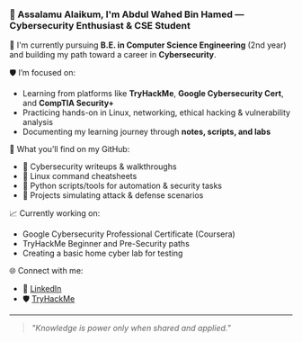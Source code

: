 ### 👋 Assalamu Alaikum, I'm Abdul Wahed Bin Hamed — Cybersecurity Enthusiast & CSE Student

🔐 I'm currently pursuing **B.E. in Computer Science Engineering** (2nd year) and building my path toward a career in **Cybersecurity**.

🛡️ I’m focused on:
- Learning from platforms like **TryHackMe**, **Google Cybersecurity Cert**, and **CompTIA Security+**
- Practicing hands-on in Linux, networking, ethical hacking & vulnerability analysis
- Documenting my learning journey through **notes, scripts, and labs**

📂 What you’ll find on my GitHub:
- 🔸 Cybersecurity writeups & walkthroughs
- 🔸 Linux command cheatsheets
- 🔸 Python scripts/tools for automation & security tasks
- 🔸 Projects simulating attack & defense scenarios

📈 Currently working on:
- Google Cybersecurity Professional Certificate (Coursera)
- TryHackMe Beginner and Pre-Security paths
- Creating a basic home cyber lab for testing

🌐 Connect with me:
- 🔗 [LinkedIn](https://www.linkedin.com/in/abdul-wahed-bin-hamed-551119365)
- 🛡️ [TryHackMe](https://tryhackme.com/p/abdulwahedbinhamed)


---

> *"Knowledge is power only when shared and applied."*

